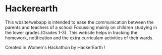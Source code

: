 # Hackerearth


This wbsite/webapp is intended to ease the communication between the parents and teachers of a school.Focussing mainly on children studying in the lower grades.(Grades 1-3).
This website helps in tracking the homework, notification and the extra curriculam activities of their wards.

Created in Women's Hackathon by HackerEarth !

